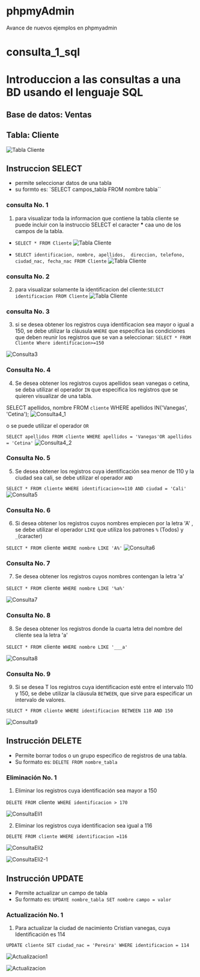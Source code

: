 # phpmyAdmin
Avance de nuevos ejemplos en phpmyadmin
# consulta_1_sql
# Introduccion a las consultas a una BD usando el lenguaje SQL

## Base de datos: Ventas
## Tabla: Cliente

![Tabla Cliente](/img/tabla_Cliente.png "Tabla Cliente")

## Instruccion SELECT
- permite seleccionar datos de una tabla
- su formto es: `SELECT campos_tabla FROM nombre tabla``

### consulta No. 1 
1. para visualizar toda la informacion que contiene la tabla cliente se puede incluir con la instruccio SELECT el caracter **\*** caa uno de los campos de la tabla.

- `SELECT * FROM Cliente`
![Tabla Cliente](./img/ejem1.png "Tabla Cliente")

- `SELECT identificacion, nombre, apellidos, 
direccion, telefono, ciudad_nac, fecha_nac FROM Cliente`
![Tabla Cliente](./img/ejem2.png "Tabla Cliente")

### consulta No. 2

2. para visualizar solamente la identificacion del cliente:`SELECT identificacion FROM Cliente`
![Tabla Cliente](./img/ejem3.png "Tabla Cliente")

### consulta No. 3

3. si se desea obtener los registros cuya identificacion sea mayor o igual a 150, se debe utilizar la cláusula `WHERE` que especifica las condiciones que deben reunir los registros que se van a seleccionar: `SELECT * FROM Cliente Where identificacion>=150`


![Consulta3](./img/consulta3.png "Consulta 3")

### Consulta No. 4

4.  Se desea obtener los registros cuyos apellidos sean vanegas o cetina, se deba utilizar el operador `IN` que especifica los registros que se quieren visualizar de una tabla. 

SELECT apellidos, nombre FROM `cliente` WHERE apellidos IN('Vanegas', 'Cetina');
![Consulta4_1](./img/consulta4_1.png "Consulta 4_1")


o se puede utilizar el operador `OR`

`SELECT apellidos FROM cliente WHERE apellidos = 'Vanegas'OR apellidos = 'Cetina'`
![Consulta4_2](./img/consulta4_2.png "Consulta 4_2")


### Consulta No. 5

5. Se desea obtener los registros cuya identificación sea menor de 110 y la ciudad sea cali, se debe utilizar el operador `AND`

`SELECT * FROM cliente WHERE identificacion<=110 AND ciudad = 'Cali'`
![Consulta5](./img/consulta5.png "Consulta 5")



### Consulta No. 6

6. Si desea obtener los registros cuyos nombres empiecen por la letra 'A' , se debe utilizar el operador `LIKE` que utiliza los patrones `%` (Todos) y `_`(caracter)

`SELECT * FROM `cliente` WHERE nombre LIKE 'A%'`
![Consulta6](./img/consulta6.png "Consulta 6")

### Consulta No. 7

7. Se desea obtener los registros cuyos nombres contengan la letra 'a'

`SELECT * FROM `cliente` WHERE nombre LIKE '%a%'`

![Consulta7](./img/consulta7.png "Consulta 7")

### Consulta No. 8

8. Se desea obtener los registros donde la cuarta letra del nombre del cliente sea la letra 'a'

`SELECT * FROM `cliente` WHERE nombre LIKE '___a'`

![Consulta8](./img/consulta8.png "Consulta 8")

### Consulta No. 9 

9. Si se desea T los registros cuya identificacion esté entre el intervalo 110 y 150, se debe utilizar la cláusula `BETWEEN`, que sirve para especificar un intervalo de valores.

`SELECT * FROM cliente WHERE identificacion BETWEEN 110 AND 150`

![Consulta9](./img/consulta9.png "Consulta 9")


## Instrucción DELETE
- Permite borrar todos o un grupo especifico de registros de una tabla.
- Su formato es: `DELETE FROM nombre_tabla`

### Eliminación No. 1

1.  Eliminar los registros cuya identificación sea mayor a 150 

`DELETE FROM `cliente` WHERE identificacion > 170`

![ConsultaEli1](./img/consultaEli1.png "ConsultaEli 1")

2. Eliminar los registros cuya identificacion sea igual a 116

`DELETE FROM cliente WHERE identificacion =116`

![ConsultaEli2](./img/consultaEli2.png "ConsultaEli 2")

![ConsultaEli2-1](./img/consultaEli2-1.png "ConsultaEli 2-1")

## Instrucción UPDATE
- Permite actualizar un campo de tabla 
- Su formato es: `UPDAYE nombre_tabla SET nombre campo = valor`

### Actualización  No. 1
1. Para actualizar la ciudad de nacimiento Cristian vanegas, cuya Identificación es 114 

`UPDATE cliente SET ciudad_nac = 'Pereira' WHERE identificacion = 114`

![Actualizacion1](./img/actualizacion1.png "actualizacion 1")

![Actualizacion](./img/actualizacion1-1.png "actualizacion 1-1")
